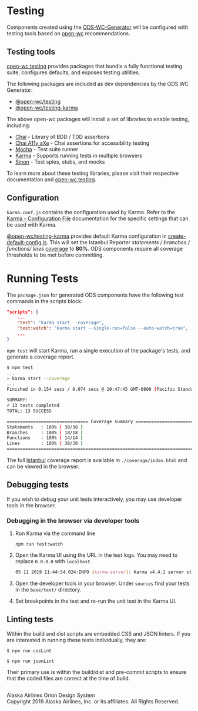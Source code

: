 # Testing

Components created using the [ODS-WC-Generator](https://github.com/AlaskaAirlines/ODS-WC-Generator) will be configured with testing tools based on [open-wc](https://open-wc.org/) recommendations.

## Testing tools

[open-wc testing](https://open-wc.org/testing/) provides packages that bundle a fully functional testing suite, configures defaults, and exposes testing utilities.

The following packages are included as dev dependencies by the ODS WC Generator:
* [@open-wc/testing](https://www.npmjs.com/package/@open-wc/testing)
* [@open-wc/testing-karma](@open-wc/testing-karma)

The above open-wc packages will install a set of libraries to enable testing, including:

* [Chai](https://www.chaijs.com/) - Library of BDD / TDD assertions
* [Chai A11y aXe](https://open-wc.org/testing/testing-chai-a11y-axe.html) - Chai assertions for accessibility testing
* [Mocha](https://mochajs.org/) - Test suite runner
* [Karma](https://karma-runner.github.io/latest/index.html) - Supports running tests in multiple browsers
* [Sinon](https://sinonjs.org/) - Test spies, stubs, and mocks

To learn more about these testing libraries, please visit their respective documentation and [open-wc testing](https://open-wc.org/testing/).

## Configuration

`karma.conf.js` contains the configuration used by Karma. Refer to the [Karma - Configuration File](http://karma-runner.github.io/4.0/config/configuration-file.html) documentation for the specific settings that can be used with Karma.

[@open-wc/testing-karma](https://open-wc.org/testing/testing-karma.html) provides default Karma configuration in [create-default-config.js](https://github.com/open-wc/open-wc/blob/master/packages/testing-karma/src/create-default-config.js). This will set the Istanbul Reporter *statements / branches / functions/ lines* [coverage](https://github.com/open-wc/open-wc/blob/master/packages/testing-karma/src/create-default-config.js#L93) to **80%**. ODS components require all coverage thresholds to be met before committing.

# Running Tests
The `package.json` for generated ODS components have the following test commands in the scripts block:

```json
"scripts": {
    ...
    "test": "karma start --coverage",
    "test:watch": "karma start --single-run=false --auto-watch=true",
    ...
}
```

`npm test` will start Karma, run a single execution of the package's tests, and generate a coverage report.


```bash
$ npm test
...
> karma start --coverage
...
Finished in 0.154 secs / 0.074 secs @ 10:47:45 GMT-0800 (Pacific Standard Time)

SUMMARY:
√ 13 tests completed
TOTAL: 13 SUCCESS

=============================== Coverage summary ===============================
Statements   : 100% ( 38/38 )
Branches     : 100% ( 18/18 )
Functions    : 100% ( 14/14 )
Lines        : 100% ( 38/38 )
================================================================================
```

The full [Istanbul](https://istanbul.js.org/) coverage report is available in `./coverage/index.html` and can be viewed in the browser.

## Debugging tests

If you wish to debug your unit tests interactively, you may use developer tools in the browser.

### Debugging in the browser via developer tools

1. Run Karma via the command line

    `npm run test:watch`

1. Open the Karma UI using the URL in the test logs. You may need to replace `0.0.0.0` with `localhost`.

    ```bash
    05 11 2019 11:44:54.024:INFO [karma-server]: Karma v4.4.1 server started at http://0.0.0.0:9876/
    ```

1. Open the developer tools in your browser. Under `sources` find your tests in the `base/test/` directory.

1. Set breakpoints in the test and re-run the unit test in the Karma UI.

## Linting tests

Within the build and dist scripts are embedded CSS and JSON linters. If you are interested in running these tests individually, they are:

```
$ npm run cssLint

$ npm run jsonLint
```

Their primary use is within the build/dist and pre-commit scripts to ensure that the coded files are correct at the time of build.

##

<footer>
Alaska Airlines Orion Design System<br>
Copyright 2019 Alaska Airlines, Inc. or its affiliates. All Rights Reserved.
</footer>

